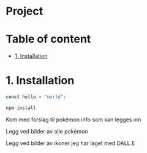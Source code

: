 # Project <!-- omit in toc -->

# Table of content <!-- omit in toc -->

- [1. Installation](#1-installation)

# 1. Installation

```js
const hello = "world";
```

```bash
npm install
```

Kom med forslag til pokémon info som kan legges inn

Legg ved bilder av alle pokémon

Legg ved bilder av ikoner jeg har laget med DALL.E
